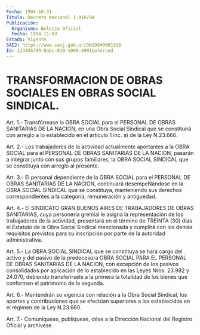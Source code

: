 ```yaml
---
Fecha: 1994-10-31
Título: Decreto Nacional 1.918/94
Publicación:
  Organismo: Boletín Oficial
  Fecha: 1994-11-03
Estado: Vigente
SAIJ: https://www.saij.gob.ar/DN19940001918
Id: 123456789-0abc-819-1000-4991soterced
---
```

# TRANSFORMACION DE OBRAS SOCIALES EN OBRAS SOCIAL SINDICAL.

<a id="1"></a>
Art. 1.- Transfórmase la OBRA SOCIAL para el PERSONAL DE OBRAS SANITARIAS  DE  LA  NACION,  en  una  Obra  Social  Sindical que se constituirá con arreglo a lo establecido en el artículo  1  inc. a) de la Ley N.23.660.

<a id="2"></a>
Art.  2.-  Los  trabajadores  de  la  actividad  actualmente aportantes  a  la  OBRA SOCIAL para el PERSONAL DE OBRAS SANITARIAS DE LA NACION, pasarán  a  integrar junto con sus grupos familiares, la OBRA SOCIAL SINDICAL que  se constituya con arreglo al presente.

<a id="3"></a>
Art.  3.-  El  personal  dependiente de la OBRA SOCIAL para el PERSONAL DE OBRAS SANITARIAS DE LA NACION, continuará desempeÑándose  en  la  OBRA SOCIAL  SINDICAL  que  se  constituya, manteniendo  sus  derechos    correspondientes    a  la  categoría, remuneración y antiguedad.

<a id="4"></a>
Art.  4.-  El  SINDICATO  GRAN BUENOS AIRES DE TRABAJADORES DE OBRAS SANITARIAS, cuya personería gremial le asigna la representación de los trabajadores  de  la actividad, presentará en el  término  de TREINTA (30) días el Estatuto  de  la  Obra  Social Sindical mencionada  y  cumplirá con los demás requisitos previstos para  su  inscripción por parte  de  la  autoridad  administrativa.

<a id="5"></a>
Art.  5.-  La  OBRA  SOCIAL SINDICAL que se constituya se hará cargo del activo y del pasivo  de  la  predecesora OBRA SOCIAL PARA EL PERSONAL DE OBRAS SANITARIAS DE LA NACION,  con excepción de los pasivos consolidados por aplicación de lo establecido  en las Leyes Nros.  23.982  y  24.070,  debiendo transferírsele a la primera  la totalidad de los bienes que  conforman el patrimonio de la segunda.

<a id="6"></a>
Art.  6.- Mantendrán su vigencia con relación a la Obra Social Sindical, los  aportes  y contribuciones que se efectúan superiores a los establecidos en el régimen de la Ley N.23.660.

<a id="7"></a>
Art. 7.- Comuníquese, publíquese, dése a la Dirección Nacional del Registro Oficial y archívese.